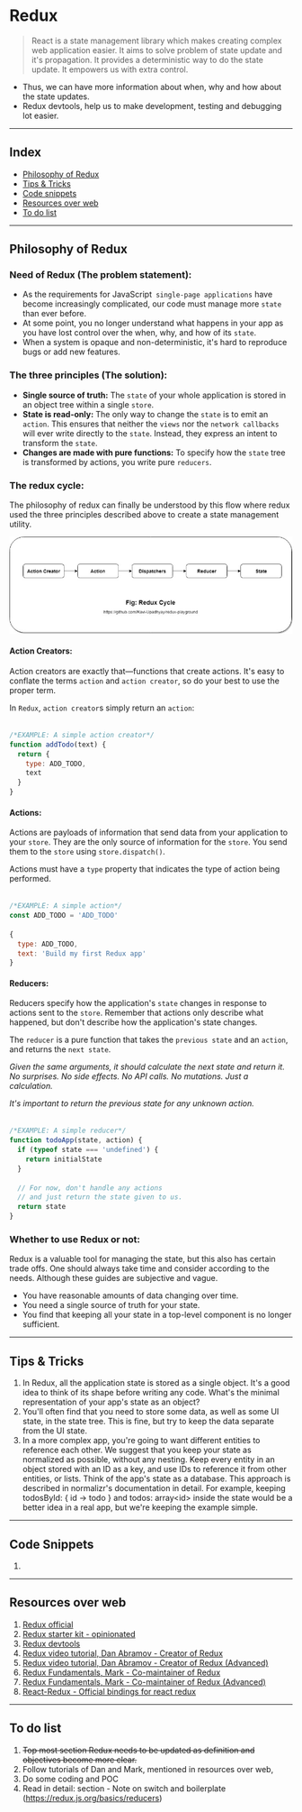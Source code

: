 # Redux

> React is a state management library which makes creating complex web application easier. It aims to solve problem of state update and it's propagation. It provides a deterministic way to do the state update. It empowers us with extra control.

- Thus, we can have more information about when, why and how about the state updates.
- Redux devtools, help us to make development, testing and debugging lot easier.
___

## Index

- [Philosophy of Redux](#philosophy)
- [Tips & Tricks](#tips)
- [Code snippets](#code-snippets)
- [Resources over web](#resources)
- [To do list](#to-do)

___

## Philosophy of Redux<a name="philosophy"></a>

### Need of Redux (The problem statement):

- As the requirements for JavaScript` single-page applications` have become increasingly complicated, our code must manage more `state` than ever before.
- At some point, you no longer understand what happens in your app as you have lost control over the when, why, and how of its `state`.
- When a system is opaque and non-deterministic, it's hard to reproduce bugs or add new features.

### The three principles (The solution):

- **Single source of truth:** The `state` of your whole application is stored in an object tree within a single `store`.
- **State is read-only:**  The only way to change the `state` is to emit an `action`. This ensures that neither the `views` nor the `network callbacks` will ever write directly to the `state`. Instead, they express an intent to transform the `state`.
- **Changes are made with pure functions:** To specify how the `state` tree is transformed by actions, you write pure `reducers`.

### The redux cycle: 

The philosophy of redux can finally be understood by this flow where redux used the three principles described above to create a state management utility.

![Redux Flow](resources/redux-flow.jpg)

#### Action Creators: 

Action creators are exactly that—functions that create actions. It's easy to conflate the terms `action` and `action creator`, so do your best to use the proper term.

In `Redux`, `action creator`s simply return an `action`:

```javascript

/*EXAMPLE: A simple action creator*/
function addTodo(text) {
  return {
    type: ADD_TODO,
    text
  }
}

```

#### Actions:

Actions are payloads of information that send data from your application to your `store`. They are the only source of information for the `store`. You send them to the `store` using `store.dispatch()`.

Actions must have a `type` property that indicates the type of action being performed.

```javascript

/*EXAMPLE: A simple action*/
const ADD_TODO = 'ADD_TODO'

{
  type: ADD_TODO,
  text: 'Build my first Redux app'
}

```

#### Reducers:

Reducers specify how the application's `state` changes in response to actions sent to the `store`. Remember that actions only describe what happened, but don't describe how the application's state changes.

The `reducer` is a pure function that takes the `previous state` and an `action`, and returns the `next state`.

_Given the same arguments, it should calculate the next state and return it. No surprises. No side effects. No API calls. No mutations. Just a calculation._

_It's important to return the previous state for any unknown action._

```javascript

/*EXAMPLE: A simple reducer*/
function todoApp(state, action) {
  if (typeof state === 'undefined') {
    return initialState
  }

  // For now, don't handle any actions
  // and just return the state given to us.
  return state
}

```



### Whether to use Redux or not:

Redux is a valuable tool for managing the state, but this also has certain trade offs. One should always take time and consider according to the needs. Although these guides are subjective and vague. 

- You have reasonable amounts of data changing over time.
- You need a single source of truth for your state.
- You find that keeping all your state in a top-level component is no longer sufficient.
___

## Tips & Tricks<a name="tips"></a>

1. In Redux, all the application state is stored as a single object. It's a good idea to think of its shape before writing any code. What's the minimal representation of your app's state as an object?
2. You'll often find that you need to store some data, as well as some UI state, in the state tree. This is fine, but try to keep the data separate from the UI state.
3. In a more complex app, you're going to want different entities to reference each other. We suggest that you keep your state as normalized as possible, without any nesting. Keep every entity in an object stored with an ID as a key, and use IDs to reference it from other entities, or lists. Think of the app's state as a database. This approach is described in normalizr's documentation in detail. For example, keeping todosById: { id -> todo } and todos: array\<id\> inside the state would be a better idea in a real app, but we're keeping the example simple.

___

## Code Snippets<a name="code-snippets"></a>

1. <!-- link to code snippets -->

___

## Resources over web<a name="resources"></a>

1. [Redux official](https://redux.js.org/introduction/getting-started)
2. [Redux starter kit - opinionated](https://redux-starter-kit.js.org/)
3. [Redux devtools](https://github.com/reduxjs/redux-devtools)
4. [Redux video tutorial, Dan Abramov - Creator of Redux](https://egghead.io/courses/getting-started-with-redux)
5. [Redux video tutorial, Dan Abramov - Creator of Redux (Advanced)](https://egghead.io/courses/building-react-applications-with-idiomatic-redux)
6. [Redux Fundamentals, Mark - Co-maintainer of Redux](https://blog.isquaredsoftware.com/2018/03/presentation-reactathon-redux-fundamentals/)
7. [Redux Fundamentals, Mark - Co-maintainer of Redux (Advanced)](https://blog.isquaredsoftware.com/series/practical-redux/)
8. [React-Redux - Official bindings for react redux](https://react-redux.js.org/)
   

___

## To do list<a name="to-do"></a>

1. ~~Top most section Redux needs to be updated as definition and objectives become more clear.~~
2. Follow tutorials of Dan and Mark, mentioned in resources over web,
3. Do some coding and POC
4. Read in detail: section - Note on switch and boilerplate (https://redux.js.org/basics/reducers)